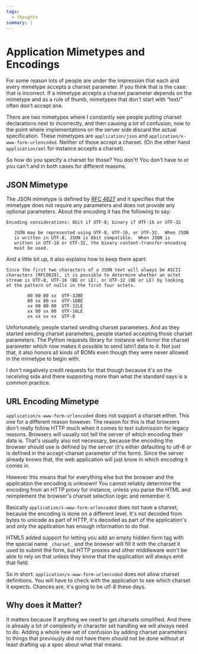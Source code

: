 ```yaml
---
tags:
  - thoughts
summary: |
---
```


# Application Mimetypes and Encodings

For some reason lots of people are under the impression that each and
every mimetype accepts a charset parameter.  If you think that is the
case: that is incorrect.  If a mimetype accepts a charset parameter
depends on the mimetype and as a rule of thumb, mimetypes that don't start
with “text/” often don't accept one.

There are two mimetypes where I constantly see people putting charset
declarations next to incorrectly, and then causing a lot of confusion, now
to the point where implementations on the server side discard the actual
specification.  These mimetypes are `application/json` and
`application/x-www-form-urlencoded`.  Neither of those accept a charset.
(On the other hand `application/xml` for instance accepts a charset).

So how do you specify a charset for those?  You don't!  You don't have to
or you can't and in both cases for different reasons.

## JSON Mimetype

The JSON mimetype is defined by [RFC 4627](http://tools.ietf.org/html/rfc4627) and it specifies that the mimetype
does not require any parameters and does not provide any optional
parameters.  About the encoding it has the following to say:

```
Encoding considerations: 8bit if UTF-8; binary if UTF-16 or UTF-32

   JSON may be represented using UTF-8, UTF-16, or UTF-32.  When JSON
   is written in UTF-8, JSON is 8bit compatible.  When JSON is
   written in UTF-16 or UTF-32, the binary content-transfer-encoding
   must be used.
```

And a little bit up, it also explains how to keep them apart:

```
Since the first two characters of a JSON text will always be ASCII
characters [RFC0020], it is possible to determine whether an octet
stream is UTF-8, UTF-16 (BE or LE), or UTF-32 (BE or LE) by looking
at the pattern of nulls in the first four octets.

        00 00 00 xx  UTF-32BE
        00 xx 00 xx  UTF-16BE
        xx 00 00 00  UTF-32LE
        xx 00 xx 00  UTF-16LE
        xx xx xx xx  UTF-8
```

Unfortunately, people started sending charset parameters.  And as they
started sending charset parameters, people started accepting those charset
parameters.  The Python requests library for instance will honor the
charset parameter which now makes it possible to send latin1 data to it.
Not just that, it also honors all kinds of BOMs even though they were
never allowed in the mimetype to begin with.

I don't negatively credit requests for that though because it's on the
receiving side and there supporting more than what the standard says is a
common practice.

## URL Encoding Mimetype

`application/x-www-form-urlencoded` does not support a charset either.
This one for a different reason however.  The reason for this is that
browsers don't really follow HTTP much when it comes to text submission
for legacy reasons.  Browsers will usually not tell the server of which
encoding their data is.  That's usually also not necessary, because the
encoding the browser should use is defined by the server (it's either
defaulting to utf-8 or is defined in the accept-charset parameter of the
form).  Since the server already knows that, the web application will just
know in which encoding it comes in.

However this means that for everything else but the browser and the
application the encoding is unknown!  You cannot reliably determine the
encoding from an HTTP proxy for instance, unless you parse the HTML and
reimplement the browser's charset selection logic and remember it.

Basically `application/x-www-form-urlencoded` does not have a charset,
because the encoding is done on a different level.  It's not decoded from
bytes to unicode as part of HTTP, it's decoded as part of the
application's and only the application has enough information to do that.

HTML5 added support for letting you add an empty hidden form tag with the
special name `_charset_` and the browser will fill it with the charset
it used to submit the form, but HTTP proxies and other middleware won't be
able to rely on that unless they know that the application will always
emit that field.

So in short: `application/x-www-form-urlencoded` does not allow charset
definitions.  You will have to check with the application to see which
charset it expects.  Chances are, it's going to be utf-8 these days.

## Why does it Matter?

It matters because if anything we need to get charsets simplified.  And
there is already a lot of complexity in character set handling we will
always need to do.  Adding a whole new set of confusion by adding charset
parameters to things that previously did not have them should not be done
without at least drafting up a spec about what that means.
